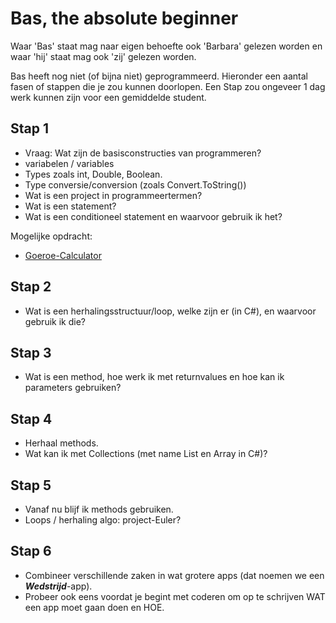 # Bas, the absolute beginner
Waar 'Bas' staat mag naar eigen behoefte ook 'Barbara' gelezen worden en waar 'hij' staat mag ook 'zij' gelezen worden. 

Bas heeft nog niet (of bijna niet) geprogrammeerd. 
Hieronder een aantal fasen of stappen die je zou kunnen  doorlopen. Een Stap zou ongeveer 1 dag werk kunnen zijn voor een gemiddelde student. 

## Stap 1

-   Vraag: Wat zijn de basisconstructies van programmeren?
-   variabelen / variables
-   Types zoals int, Double, Boolean.
-   Type conversie/conversion (zoals Convert.ToString())
-   Wat is een project in programmeertermen?
-   Wat is een statement?
-   Wat is een conditioneel statement en waarvoor gebruik ik het?

Mogelijke opdracht: 
+ [Goeroe-Calculator](basic/#variabelen-assignment-typen-debugger-eerste-stapjes-in-c)

## Stap 2

-   Wat is een herhalingsstructuur/loop, welke zijn er (in C#), en waarvoor gebruik ik die?

## Stap 3

-   Wat is een method, hoe werk ik met returnvalues en hoe kan ik parameters gebruiken?

## Stap 4

-   Herhaal methods.
-   Wat kan ik met Collections (met name List en Array in C#)?

## Stap 5

+ Vanaf nu blijf ik methods gebruiken. 
+ Loops / herhaling algo: project-Euler? 


## Stap 6
+ Combineer verschillende zaken in wat grotere apps (dat noemen we een ***Wedstrijd***-app). 
+ Probeer ook eens voordat je begint met coderen om op te schrijven WAT een app moet gaan doen en HOE. 
